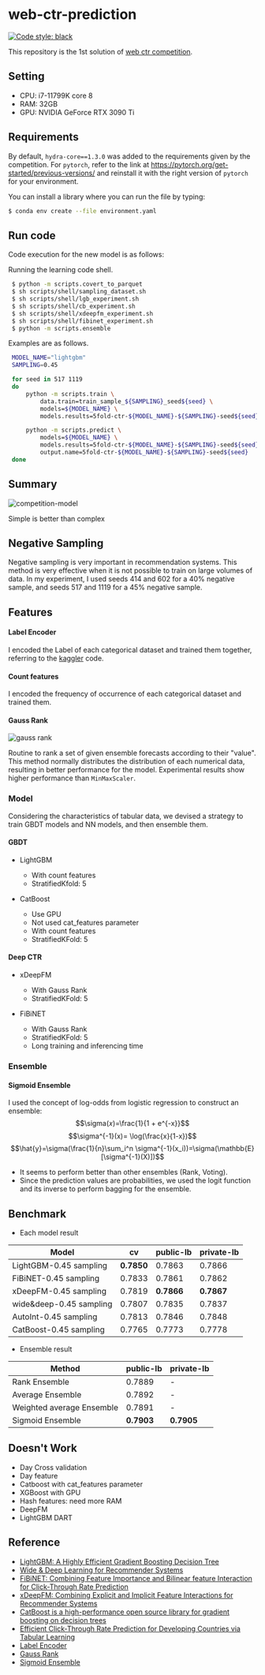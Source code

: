 # web-ctr-prediction
[![Code style: black](https://img.shields.io/badge/code%20style-black-000000.svg)](https://github.com/psf/black)  

This repository is the 1st solution of [web ctr competition](https://dacon.io/competitions/official/236258/overview/description).


## Setting
- CPU: i7-11799K core 8
- RAM: 32GB
- GPU: NVIDIA GeForce RTX 3090 Ti


## Requirements

By default, `hydra-core==1.3.0` was added to the requirements given by the competition.
For `pytorch`, refer to the link at https://pytorch.org/get-started/previous-versions/ and reinstall it with the right version of `pytorch` for your environment.

You can install a library where you can run the file by typing:

```sh
$ conda env create --file environment.yaml
```

## Run code

Code execution for the new model is as follows:

Running the learning code shell.

   ```sh
    $ python -m scripts.covert_to_parquet
    $ sh scripts/shell/sampling_dataset.sh
    $ sh scripts/shell/lgb_experiment.sh
    $ sh scripts/shell/cb_experiment.sh
    $ sh scripts/shell/xdeepfm_experiment.sh
    $ sh scripts/shell/fibinet_experiment.sh
    $ python -m scripts.ensemble
   ```

   Examples are as follows.

   ```sh
    MODEL_NAME="lightgbm"
    SAMPLING=0.45

    for seed in 517 1119
    do
        python -m scripts.train \
            data.train=train_sample_${SAMPLING}_seed${seed} \
            models=${MODEL_NAME} \
            models.results=5fold-ctr-${MODEL_NAME}-${SAMPLING}-seed${seed}

        python -m scripts.predict \
            models=${MODEL_NAME} \
            models.results=5fold-ctr-${MODEL_NAME}-${SAMPLING}-seed${seed} \
            output.name=5fold-ctr-${MODEL_NAME}-${SAMPLING}-seed${seed}
    done
   ```

## Summary
![competition-model](https://github.com/ds-wook/web-ctr-prediction/assets/46340424/21f6f58c-1844-4d6b-a915-3afcacdca4a2)


Simple is better than complex

## Negative Sampling
Negative sampling is very important in recommendation systems. This method is very effective when it is not possible to train on large volumes of data.
In my experiment, I used seeds 414 and 602 for a 40% negative sample, and seeds 517 and 1119 for a 45% negative sample.

## Features
#### Label Encoder
I encoded the Label of each categorical dataset and trained them together, referring to the [kaggler](https://github.com/jeongyoonlee/Kaggler) code.


#### Count features
I encoded the frequency of occurrence of each categorical dataset and trained them.

#### Gauss Rank
![gauss rank](https://github.com/ds-wook/web-ctr-prediction/assets/46340424/4d9ce6bc-8d6c-41f4-b001-298bb4538265)

Routine to rank a set of given ensemble forecasts according to their "value".
This method normally distributes the distribution of each numerical data, resulting in better performance for the model. Experimental results show higher performance than ``MinMaxScaler``.

### Model
Considering the characteristics of tabular data, we devised a strategy to train GBDT models and NN models, and then ensemble them.

#### GBDT
+ LightGBM
    + With count features
    + StratifiedKfold: 5

+ CatBoost
    + Use GPU
    + Not used cat_features parameter
    + With count features
    + StratifiedKFold: 5

#### Deep CTR

+ xDeepFM
    + With Gauss Rank
    + StratifiedKFold: 5

+ FiBiNET
    + With Gauss Rank
    + StratifiedKFold: 5
    + Long training and inferencing time

### Ensemble
#### Sigmoid Ensemble 
I used the concept of log-odds from logistic regression to construct an ensemble:
$$\sigma(𝑥)=\frac{1}{1 + e^{-x}}$$
$$\sigma^{-1}(x)= \log(\frac{x}{1-x})$$
$$\hat{y}=\sigma(\frac{1}{n}\sum_i^n \sigma^{-1}(x_i))=\sigma(\mathbb{E}[\sigma^{-1}(X)])$$

+ It seems to perform better than other ensembles (Rank, Voting).
+ Since the prediction values are probabilities, we used the logit function and its inverse to perform bagging for the ensemble.


## Benchmark
+ Each model result

|Model|cv|public-lb|private-lb|
|-----|--|---------|----------|
|LightGBM-0.45 sampling|**0.7850**|0.7863|0.7866|
|FiBiNET-0.45 sampling|0.7833|0.7861|0.7862|
|xDeepFM-0.45 sampling|0.7819|**0.7866**|**0.7867**|
|wide&deep-0.45 sampling|0.7807|0.7835|0.7837|
|AutoInt-0.45 sampling|0.7813|0.7846|0.7848|
|CatBoost-0.45 sampling|0.7765|0.7773|0.7778|

+ Ensemble result

|Method|public-lb|private-lb|
|------|---------|----------|
|Rank Ensemble|0.7889|-|
|Average Ensemble|0.7892|-|
|Weighted average Ensemble|0.7891|-|
|Sigmoid Ensemble|**0.7903**|**0.7905**|


## Doesn't Work
+ Day Cross validation
+ Day feature
+ Catboost with cat_features parameter
+ XGBoost with GPU
+ Hash features: need more RAM
+ DeepFM
+ LightGBM DART
  
## Reference
+ [LightGBM: A Highly Efficient Gradient Boosting Decision Tree](https://lightgbm.readthedocs.io/en/stable/)
+ [Wide & Deep Learning for Recommender Systems](https://arxiv.org/pdf/1606.07792)
+ [FiBiNET: Combining Feature Importance and Bilinear feature Interaction for Click-Through Rate Prediction](https://arxiv.org/pdf/1905.09433)
+ [xDeepFM: Combining Explicit and Implicit Feature Interactions for Recommender Systems](https://arxiv.org/pdf/1803.05170)
+ [CatBoost is a high-performance open source library for gradient boosting on decision trees](https://catboost.ai/)
+ [Efficient Click-Through Rate Prediction for Developing Countries via Tabular Learning](https://arxiv.org/pdf/2104.07553)
+ [Label Encoder](https://github.com/jeongyoonlee/Kaggler/blob/master/kaggler/preprocessing/categorical.py)
+ [Gauss Rank](https://github.com/aldente0630/gauss-rank-scaler)
+ [Sigmoid Ensemble](https://www.kaggle.com/competitions/amex-default-prediction/discussion/329103)
